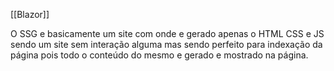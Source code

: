 [[Blazor]]

O SSG  e basicamente um site com onde e gerado apenas o HTML CSS e JS sendo um site sem interação alguma mas sendo perfeito para indexação da página pois todo o conteúdo do mesmo e gerado e mostrado na página.